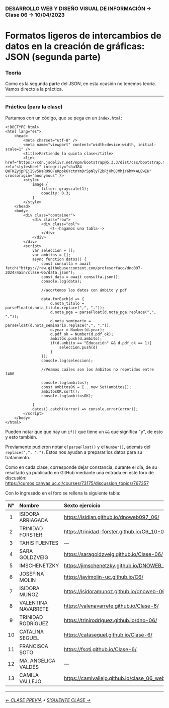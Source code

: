 ### DESARROLLO WEB Y DISEÑO VISUAL DE INFORMACIÓN → Clase 06 → 10/04/2023

# Formatos ligeros de intercambios de datos en la creación de gráficas: JSON (segunda parte)

### Teoría

Como es la segunda parte del JSON, en esta ocasión no tenemos teoría. Vamos directo a la práctica.

- - - - - - - - - - - - - - 

### Práctica (para la clase)

Partamos con un código, que se pega en un `index.html`:

```
<!DOCTYPE html>
<html lang="es">
    <head>
        <meta charset="utf-8" />
        <meta name="viewport" content="width=device-width, initial-scale=1" />
        <title>Partiendo la quinta clase</title>
        <link href="https://cdn.jsdelivr.net/npm/bootstrap@5.3.3/dist/css/bootstrap.min.css" rel="stylesheet" integrity="sha384-QWTKZyjpPEjISv5WaRU9OFeRpok6YctnYmDr5pNlyT2bRjXh0JMhjY6hW+ALEwIH" crossorigin="anonymous" />
        <style>
            image {
                filter: grayscale(1);
                opacity: 0.3;
            }
        </style>
    </head>
    <body>
        <div class="container">
            <div class="row">
                <div class="col">
                    <!--hagamos una tabla-->
                </div>
            </div>
        </div>
        <script>
            var seleccion = [];
            var ambitos = [];
            async function datos() {
                const consulta = await fetch("https://raw.githubusercontent.com/profesorfaco/dno097-2024/main/clase-06/data.json");
                const data = await consulta.json();
                console.log(data);

                //acortemos los datos con ámbito y pdf
                
                data.forEach(d => {
                    d.nota_titulo = parseFloat(d.nota_titulo.replace(",", "."));
                    d.nota_pga = parseFloat(d.nota_pga.replace(",", "."));
                    d.nota_seminario = parseFloat(d.nota_seminario.replace(",", "."));
                    d.year = Number(d.year);
                    d.pdf_ok = Number(d.pdf_ok);
                    ambitos.push(d.ambito);
                    if(d.ambito == "Educación" && d.pdf_ok == 1){
                        seleccion.push(d)
                    }
                });
                console.log(seleccion);

                //Veamos cuáles son los ámbitos no repetidos entre 1400
                
                console.log(ambitos);
                const ambitosOK = [...new Set(ambitos)];
                ambitosOK.sort();
                console.log(ambitosOK);

            }
            datos().catch((error) => console.error(error));
        </script>
    </body>
</html>
```

Pueden notar que que hay un `if()` que tiene un `&&` que significa "y", de esto y esto también.

Previamente pudieron notar el `parseFloat()` y el `Number()`, además del `replace(",", ".")`. Estos nos ayudan a preparar los datos para su tratamiento.

Como en cada clase, corresponde dejar constancia, durante el día, de su resultado ya publicado en GitHub mediante una entrada en este foro de discusión: https://cursos.canvas.uc.cl/courses/73175/discussion_topics/767357

Con lo ingresado en el foro se rellena la siguiente tabla:

| N° | Nombre | Sexto ejercicio |
|:---------:|:------------------------------|:---------------------------|
| 1 | ISIDORA ARRIAGADA | https://isidjan.github.io/dnoweb097_06/ |
| 2 | TRINIDAD FORSTER | https://trinidad-forster.github.io/C6_10-04/ |
| 3 | TAHIS FUENTES | — |
| 4 | SARA GOLDZVEIG | https://saragoldzveig.github.io/Clase-06/ |
| 5 | IMSCHENETZKY | https://jimschenetzky.github.io/DNOWEB_06/ |
| 6 | JOSEFINA MOLIN | https://javimolin-uc.github.io/C6/ |
| 7 | ISIDORA MUÑOZ | https://isidoramunoz.github.io/dnoweb-06/ |
| 8 | VALENTINA NAVARRETE | https://valenavarrete.github.io/Clase-6/ |
| 9 | TRINIDAD RODRÍGUEZ | https://trinirodriguez.github.io/dno-06/ |
| 10 | CATALINA SEGUEL | https://cataseguel.github.io/Clase-6/ |
| 11 | FRANCISCA SOTO | https://fsoti.github.io/Clase-6/ |
| 12 | MA. ANGÉLICA VALDÉS | — |
| 13 | CAMILA VALLEJO | https://camivallejo.github.io/clase_06_web/ |

- - - - - - - 

###### [← CLASE PREVIA](https://github.com/profesorfaco/dno097-2024/tree/main/clase-05) • [SIGUIENTE CLASE →](https://github.com/profesorfaco/dno097-2024/tree/main/clase-07)
